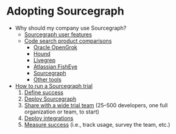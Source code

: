 # Adopting Sourcegraph

- Why should my company use Sourcegraph?
  - [Sourcegraph user features](../user/index.md)
  - [Code search product comparisons](comp/index.md)
    - [Oracle OpenGrok](comp/index.md#oracle-opengrok)
    - [Hound](comp/index.md#hound)
    - [Livegrep](comp/index.md#livegrep)
    - [Atlassian FishEye](comp/index.md#atlassian-fisheye)
    - [Sourcegraph](comp/index.md#sourcegraph)
    - [Other tools](comp/index.md#other-tools)
- [How to run a Sourcegraph trial](trial/index.md)
  1. [Define success](trial/index.md#1-define-trial-success)
  1. [Deploy Sourcegraph](trial/index.md#2-deploy-sourcegraph)
  1. [Share with a wide trial team](trial/index.md#3-share-with-the-trial-team) (25–500 developers, one full organization or team, to start)
  1. [Deploy integrations](trial/index.md#4-deploy-integrations)
  1. [Measure success](trial/index.md#5-measure-success) (i.e., track usage, survey the team, etc.)
